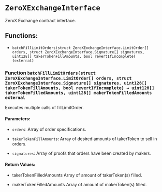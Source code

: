 # `ZeroXExchangeInterface`

ZeroX Exchange contract interface.

## Functions:

- `batchFillLimitOrders(struct ZeroXExchangeInterface.LimitOrder[] orders, struct ZeroXExchangeInterface.Signature[] signatures, uint128[] takerTokenFillAmounts, bool revertIfIncomplete) (external)`

### Function `batchFillLimitOrders(struct ZeroXExchangeInterface.LimitOrder[] orders, struct ZeroXExchangeInterface.Signature[] signatures, uint128[] takerTokenFillAmounts, bool revertIfIncomplete) → uint128[] takerTokenFilledAmounts, uint128[] makerTokenFilledAmounts external`

Executes multiple calls of fillLimitOrder.

#### Parameters:

- `orders`: Array of order specifications.

- `takerTokenFillAmounts`: Array of desired amounts of takerToken to sell in orders.

- `signatures`: Array of proofs that orders have been created by makers.

#### Return Values:

- takerTokenFilledAmounts Array of amount of takerToken(s) filled.

- makerTokenFilledAmounts Array of amount of makerToken(s) filled.
